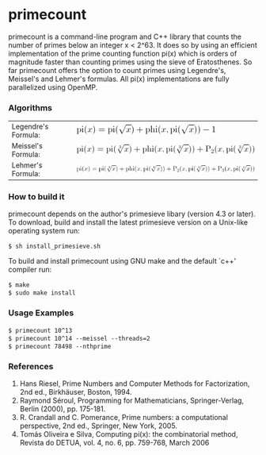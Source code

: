 primecount
==========
primecount is a command-line program and C++ library that counts the number of primes below an integer x < 2^63. It does so by using an efficient implementation of the prime counting function pi(x) which is orders of magnitude faster than counting primes using the sieve of Eratosthenes. So far primecount offers the option to count primes using Legendre's, Meissel's and Lehmer's formulas. All pi(x) implementations are fully parallelized using OpenMP.

### Algorithms

<table>
  <tr>
    <td>Legendre's Formula:</td>
    <td><img src="images/pi_legendre.png"/></td>
  </tr>
  <tr>
    <td>Meissel's Formula:</td>
    <td><img src="images/pi_meissel.png"/></td>
  </tr>
  <tr>
    <td>Lehmer's Formula:</td>
    <td><img src="images/pi_lehmer.png"/></td>
  </tr>
</table>

### How to build it
primecount depends on the author's primesieve libary (version 4.3 or later). To download, build and install the latest primesieve version on a Unix-like operating system run:
```
$ sh install_primesieve.sh
```
To build and install primecount using GNU make and the default `c++' compiler run:
```
$ make
$ sudo make install
```

### Usage Examples
```
$ primecount 10^13
$ primecount 10^14 --meissel --threads=2
$ primecount 78498 --nthprime
```

### References
1. Hans Riesel, Prime Numbers and Computer Methods for Factorization, 2nd ed., Birkhäuser, Boston, 1994.
2. Raymond Séroul, Programming for Mathematicians, Springer-Verlag, Berlin (2000), pp. 175-181.
3. R. Crandall and C. Pomerance, Prime numbers: a computational perspective, 2nd ed., Springer, New York, 2005.
4. Tomás Oliveira e Silva, Computing pi(x): the combinatorial method, Revista do DETUA, vol. 4, no. 6, pp. 759-768, March 2006
